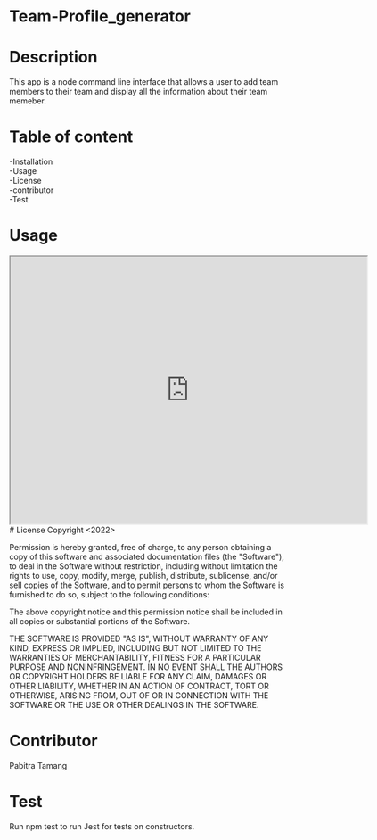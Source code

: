 # Team-Profile_generator

# Description
This app is a  node command line interface that allows a user to add team members to their team and display all the information about their team memeber.

# Table of content
-Installation <br/>
-Usage <br/>
-License <br/>
-contributor <br/>
-Test
# Usage
<iframe src="https://drive.google.com/file/d/1giLNZZPzXtK5QmUCZL355KDxFZOXSfuK/preview" width="640" height="480"></iframe>
# License
Copyright <2022> <Pabitra Tamang>

Permission is hereby granted, free of charge, to any person obtaining a copy of this software and associated documentation files (the "Software"), to deal in the Software without restriction, including without limitation the rights to use, copy, modify, merge, publish, distribute, sublicense, and/or sell copies of the Software, and to permit persons to whom the Software is furnished to do so, subject to the following conditions:

The above copyright notice and this permission notice shall be included in all copies or substantial portions of the Software.

THE SOFTWARE IS PROVIDED "AS IS", WITHOUT WARRANTY OF ANY KIND, EXPRESS OR IMPLIED, INCLUDING BUT NOT LIMITED TO THE WARRANTIES OF MERCHANTABILITY, FITNESS FOR A PARTICULAR PURPOSE AND NONINFRINGEMENT. IN NO EVENT SHALL THE AUTHORS OR COPYRIGHT HOLDERS BE LIABLE FOR ANY CLAIM, DAMAGES OR OTHER LIABILITY, WHETHER IN AN ACTION OF CONTRACT, TORT OR OTHERWISE, ARISING FROM, OUT OF OR IN CONNECTION WITH THE SOFTWARE OR THE USE OR OTHER DEALINGS IN THE SOFTWARE.

# Contributor
Pabitra Tamang

# Test
Run npm test to run Jest for tests on constructors.

